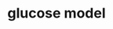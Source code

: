# glucose model

<bdl-fmi id="idfmi" mode="continuous" src="SinglePool.js" fminame="SinglePool" tolerance="0.000001" starttime="0" fstepsize="0.01" guid="{21d15d39-7023-4ce7-9e4c-07afd7563c9b}" valuereferences="0,2" valuelabels="metabolite.M,metabolite.Q" inputs="" inputlabels=""></bdl-fmi>

<bdl-chartjs-time width="500" height="200" fromid="idfmi" labels="" initialdata="" refindex="0" refvalues="1"></bdl-chartjs-time>


